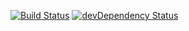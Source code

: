 [![Build Status](https://secure.travis-ci.org/antoine-richard/classe-en-poche.png?branch=master)](https://travis-ci.org/antoine-richard/classe-en-poche) 
[![devDependency Status](https://david-dm.org/antoine-richard/classe-en-poche/dev-status.png)](https://david-dm.org/antoine-richard/classe-en-poche#info=devDependencies)
